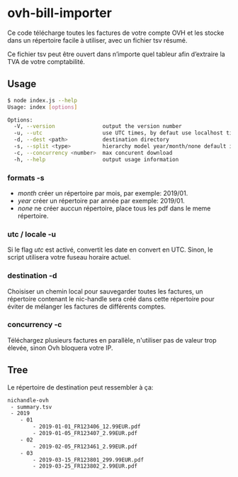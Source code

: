 # ovh-bill-importer

Ce code télécharge toutes les factures de votre compte OVH et les stocke dans un répertoire facile à utiliser, avec un fichier tsv résumé.

Ce fichier tsv peut être ouvert dans n’importe quel tableur afin d’extraire la TVA de votre comptabilité.

## Usage

```bash
$ node index.js --help
Usage: index [options]

Options:
  -V, --version               output the version number
  -u, --utc                   use UTC times, by defaut use localhost timezone
  -d, --dest <path>           destination directory
  -s, --split <type>          hierarchy model year/month/none default is month (default: "month")
  -c, --concurrency <number>  max concurent download
  -h, --help                  output usage information
```

### formats -s

- *month* créer un répertoire par mois, par exemple: 2019/01.
- *year* créer un répertoire par année par exemple: 2019/01.
- *none* ne créer auccun répertoire, place tous les pdf dans le meme répertoire.

### utc / locale -u

Si le flag *utc* est activé, convertit les date en convert en UTC.
Sinon, le script utilisera votre fuseau horaire actuel.

### destination -d

Choisiser un chemin local pour sauvegarder toutes les factures, un répertoire contenant le nic-handle sera créé dans cette répertoire pour éviter de mélanger les factures de différents comptes.

### concurrency -c

Téléchargez plusieurs factures en parallèle, n'utiliser pas de valeur trop élevée, sinon Ovh bloquera votre IP.

## Tree

Le répertoire de destination peut ressembler à ça:

```bash
nichandle-ovh
 - summary.tsv
 - 2019
    - 01
        - 2019-01-01_FR123406_12.99EUR.pdf
        - 2019-01-05_FR123407_2.99EUR.pdf
    - 02
        - 2019-02-05_FR123461_2.99EUR.pdf
    - 03
        - 2019-03-15_FR123801_299.99EUR.pdf
        - 2019-03-25_FR123802_2.99EUR.pdf
```
